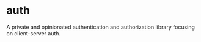 # auth

A private and opinionated authentication and authorization library focusing on client-server auth.
